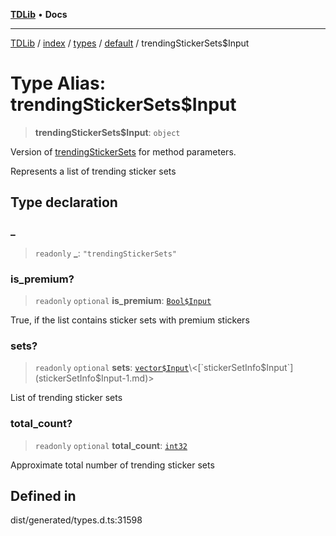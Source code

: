 [**TDLib**](../../../../../../README.md) • **Docs**

***

[TDLib](../../../../../../modules.md) / [index](../../../../../README.md) / [types](../../../README.md) / [default](../README.md) / trendingStickerSets$Input

# Type Alias: trendingStickerSets$Input

> **trendingStickerSets$Input**: `object`

Version of [trendingStickerSets](trendingStickerSets-1.md) for method parameters.

Represents a list of trending sticker sets

## Type declaration

### \_

> `readonly` **\_**: `"trendingStickerSets"`

### is\_premium?

> `readonly` `optional` **is\_premium**: [`Bool$Input`](Bool$Input.md)

True, if the list contains sticker sets with premium stickers

### sets?

> `readonly` `optional` **sets**: [`vector$Input`](vector$Input.md)\<[`stickerSetInfo$Input`](stickerSetInfo$Input-1.md)\>

List of trending sticker sets

### total\_count?

> `readonly` `optional` **total\_count**: [`int32`](int32-1.md)

Approximate total number of trending sticker sets

## Defined in

dist/generated/types.d.ts:31598
